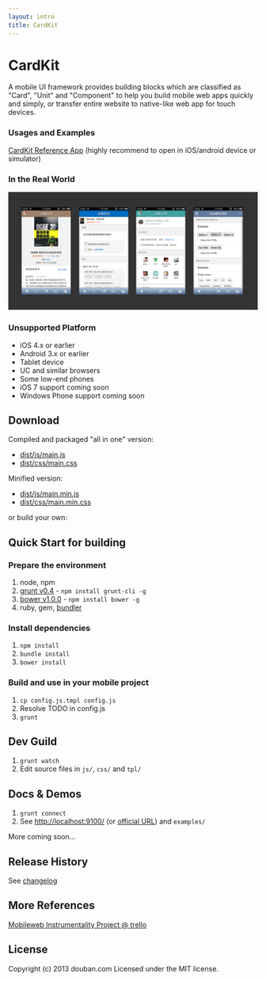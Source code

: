 ```yaml
---
layout: intro
title: CardKit
---
```


# CardKit

A mobile UI framework provides building blocks which are classified as "Card", "Unit" and "Component" to help you build mobile web apps quickly and simply, or transfer entire website to native-like web app for touch devices.

### Usages and Examples

[CardKit Reference App](http://ozjs.org/CardKit/refapp) (highly recommend to open in iOS/android device or simulator)

### In the Real World

![douban apps](screenshot/doubanapp.png)

### Unsupported Platform

* iOS 4.x or earlier
* Android 3.x or earlier
* Tablet device
* UC and similar browsers
* Some low-end phones
* iOS 7 support coming soon
* Windows Phone support coming soon

## Download

Compiled and packaged "all in one"  version:

* [dist/js/main.js](https://github.com/douban-f2e/CardKit/blob/master/dist/js/main.js)
* [dist/css/main.css](https://github.com/douban-f2e/CardKit/blob/master/dist/css/main.css)

Minified version:

* [dist/js/main.min.js](https://github.com/douban-f2e/CardKit/blob/master/dist/js/main.min.js)
* [dist/css/main.min.css](https://github.com/douban-f2e/CardKit/blob/master/dist/css/main.min.css)

or build your own:

## Quick Start for building

### Prepare the environment

1. node, npm
2. [grunt v0.4](http://gruntjs.com/getting-started) - `npm install grunt-cli -g`
3. [bower v1.0.0](http://bower.io/) - `npm install bower -g`
4. ruby, gem, [bundler](http://gembundler.com/)

### Install dependencies

1. `npm install`
2. `bundle install`
3. `bower install`

### Build and use in your mobile project

1. `cp config.js.tmpl config.js`
2. Resolve TODO in config.js
3. `grunt`

## Dev Guild

1. `grunt watch`
2. Edit source files in `js/`, `css/` and `tpl/`

## Docs & Demos

1. `grunt connect`
2. See [http://localhost:9100/](http://localhost:9001/) (or [official URL](http://ozjs.org/CardKit/refapp)) and `examples/`

More coming soon...

## Release History

See [changelog](https://github.com/douban-f2e/CardKit/wiki/Changelog)

## More References

[Mobileweb Instrumentality Project @ trello](https://trello.com/board/mobileweb-instrumentality-project/51357199230922201c0007ef)

## License

Copyright (c) 2013 douban.com
Licensed under the MIT license.

